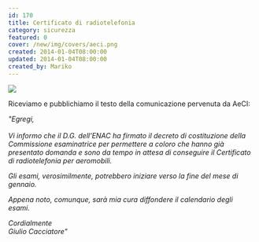 ```yaml
---
id: 170
title: Certificato di radiotelefonia
category: sicurezza
featured: 0
cover: /new/img/covers/aeci.png
created: 2014-01-04T08:00:00
updated: 2014-01-04T08:00:00
created_by: Mariko
---
```


 <img class="float-start mr-3 h-[400px]" src="/new/img/stories/2014-01-headphone.png"/>

Riceviamo e pubblichiamo il testo della comunicazione pervenuta da AeCI:

<em>"Egregi,<br/>
<br/>
Vi informo che il D.G. dell'ENAC ha firmato il decreto di costituzione della Commissione esaminatrice per permettere a coloro che hanno già presentato domanda e sono da tempo in attesa di conseguire il Certificato di radiotelefonia per aeromobili.

Gli esami, verosimilmente, potrebbero iniziare verso la fine del mese di gennaio.

Appena noto, comunque, sarà mia cura diffondere il calendario degli esami.

Cordialmente<br/>
Giulio Cacciatore"
</em>
